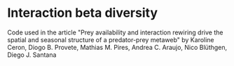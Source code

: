 # Interaction beta diversity

Code used in the article "Prey availability and interaction rewiring drive the spatial and seasonal structure of a predator-prey metaweb"
by Karoline Ceron, Diogo B. Provete, Mathias M. Pires, Andrea C. Araujo, Nico Blüthgen, Diego J. Santana
